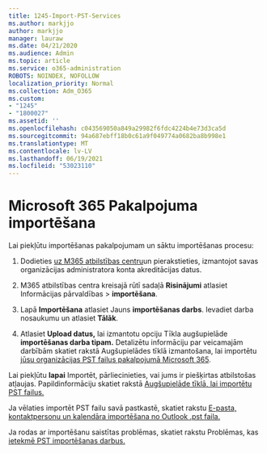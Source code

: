 ```yaml
---
title: 1245-Import-PST-Services
ms.author: markjjo
author: markjjo
manager: lauraw
ms.date: 04/21/2020
ms.audience: Admin
ms.topic: article
ms.service: o365-administration
ROBOTS: NOINDEX, NOFOLLOW
localization_priority: Normal
ms.collection: Adm_O365
ms.custom:
- "1245"
- "1800027"
ms.assetid: ''
ms.openlocfilehash: c043569050a849a29982f6fdc4224b4e73d3ca5d
ms.sourcegitcommit: 94a687ebff18b0c61a9f049774a0682ba8b998e1
ms.translationtype: MT
ms.contentlocale: lv-LV
ms.lasthandoff: 06/19/2021
ms.locfileid: "53023110"
---
```

# <a name="microsoft-365-import-service"></a>Microsoft 365 Pakalpojuma importēšana

Lai piekļūtu importēšanas pakalpojumam un sāktu importēšanas procesu:

1. Dodieties [uz M365 atbilstības centru](https://compliance.microsoft.com/)un pierakstieties, izmantojot savas organizācijas administratora konta akreditācijas datus.

1. M365 atbilstības centra kreisajā rūtī sadaļā **Risinājumi** atlasiet Informācijas pārvaldības   >  **importēšana**.

1. Lapā **Importēšana** atlasiet Jauns **importēšanas darbs**. Ievadiet darba nosaukumu un atlasiet **Tālāk**.

1. Atlasiet **Upload datus,** lai izmantotu opciju Tīkla augšupielāde **importēšanas darba tipam.** Detalizētu informāciju par veicamajām darbībām skatiet rakstā Augšupielādes tīklā izmantošana, lai importētu [jūsu organizācijas PST failus pakalpojumā Microsoft 365](/compliance/use-network-upload-to-import-pst-files).

Lai piekļūtu **lapai** Importēt, pārliecinieties, vai jums ir piešķirtas atbilstošas atļaujas. Papildinformāciju skatiet rakstā [Augšupielāde tīklā, lai importētu PST failus.](/microsoft-365/compliance/importing-pst-files-to-office-365#using-network-upload-to-import-pst-files)

Ja vēlaties importēt PST failu savā pastkastē, skatiet rakstu [E-pasta, kontaktpersonu un kalendāra importēšana no Outlook .pst faila.](https://support.office.com/article/import-email-contacts-and-calendar-from-an-outlook-pst-file-431a8e9a-f99f-4d5f-ae48-ded54b3440ac)

Ja rodas ar importēšanu saistītas problēmas, skatiet rakstu Problēmas, kas [ietekmē PST importēšanas darbus.](/office365/troubleshoot/pst-import-service/issues-with-pst-import-job)

